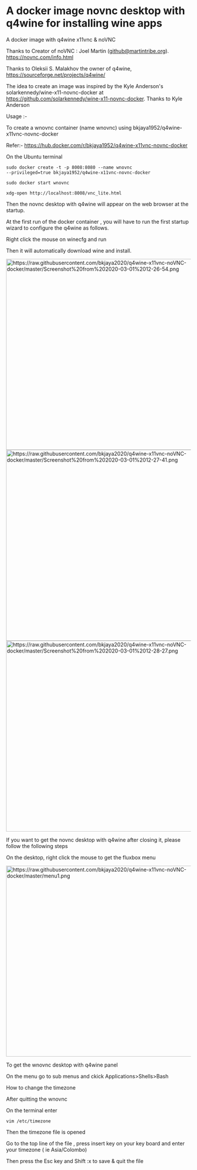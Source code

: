 # A docker image novnc desktop with q4wine  for installing wine apps

A docker image with  q4wine x11vnc & noVNC

Thanks to Creator of noVNC : Joel Martin (github@martintribe.org). https://novnc.com/info.html

Thanks to Oleksii S. Malakhov the owner of q4wine, https://sourceforge.net/projects/q4wine/

The idea to create an image was inspired by the Kyle Anderson's  solarkennedy/wine-x11-novnc-docker at https://github.com/solarkennedy/wine-x11-novnc-docker. Thanks to Kyle Anderson

Usage :-

To create a wnovnc container (name wnovnc) using bkjaya1952/q4wine-x11vnc-novnc-docker

Refer:- https://hub.docker.com/r/bkjaya1952/q4wine-x11vnc-novnc-docker

On the Ubuntu terminal

<code>sudo docker create -t -p 8008:8080 --name wnovnc --privileged=true bkjaya1952/q4wine-x11vnc-novnc-docker</code>

<code>sudo docker start wnovnc</code>

<code>xdg-open http://localhost:8008/vnc_lite.html</code>

Then the novnc desktop with q4wine will appear on the web browser at the startup.

At the first run of the docker container , you will have to run the first startup wizard to configure the q4wine as follows.

Right click the mouse on winecfg and run

Then it will automatically download wine and install.

<img src="https://raw.githubusercontent.com/bkjaya2020/q4wine-x11vnc-noVNC-docker/master/Screenshot%20from%202020-03-01%2012-26-54.png" alt="https://raw.githubusercontent.com/bkjaya2020/q4wine-x11vnc-noVNC-docker/master/Screenshot%20from%202020-03-01%2012-26-54.png" width="625" height="520">


<img src="https://raw.githubusercontent.com/bkjaya2020/q4wine-x11vnc-noVNC-docker/master/Screenshot%20from%202020-03-01%2012-27-41.png" alt="https://raw.githubusercontent.com/bkjaya2020/q4wine-x11vnc-noVNC-docker/master/Screenshot%20from%202020-03-01%2012-27-41.png" width="625" height="520">


<img src="https://raw.githubusercontent.com/bkjaya2020/q4wine-x11vnc-noVNC-docker/master/Screenshot%20from%202020-03-01%2012-28-27.png" alt="https://raw.githubusercontent.com/bkjaya2020/q4wine-x11vnc-noVNC-docker/master/Screenshot%20from%202020-03-01%2012-28-27.png" width="625" height="520">


If you want to get the novnc desktop with q4wine after closing it, please follow the following steps

On the desktop, right click the mouse to get the fluxbox menu

<img src="https://raw.githubusercontent.com/bkjaya2020/q4wine-x11vnc-noVNC-docker/master/menu1.png" alt="https://raw.githubusercontent.com/bkjaya2020/q4wine-x11vnc-noVNC-docker/master/menu1.png" width="625" height="520">

To get the wnovnc desktop with q4wine panel

On the menu go to sub menus and ckick Applications>Shells>Bash

How to change the timezone

After quitting the wnovnc

On the terminal enter

<code>vim /etc/timezone</code>

Then the timezone file is opened

Go to the top line of the file , press insert key on your key board and enter your timezone ( ie Asia/Colombo)

Then press the Esc key and Shift :x to save & quit the file


